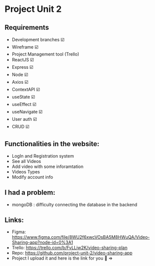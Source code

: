 # Project Unit 2

## Requirements

- Development branches ☑️
- Wireframe ☑️
- Project Management tool (Trello)
- ReactJS ☑️
- Express ☑️
- Node ☑️
- Axios ☑️
- ContextAPI ☑️
- useState ☑️
- useEffect ☑️
- useNavigate ☑️
- User auth ☑️
- CRUD ☑️

## Functionalities in the website:
* LogIn and Registration system
* See all Videos
* Add video with some inforamtation
* Videos Types
* Modify account info
## I had a problem:
* mongoDB : difficulty connecting the database in the backend
## Links:
* Figma: https://www.figma.com/file/8WU2f6xwcVOsBA5M8HWuQA/Video-Sharing-app?node-id=0%3A1
* Trello: https://trello.com/b/FvLLiw2K/video-sharing-plan
* Repo: https://github.com/project-unit-2/video-sharing-app
* Project I upload it and here is the link for you :white_heart: => 
